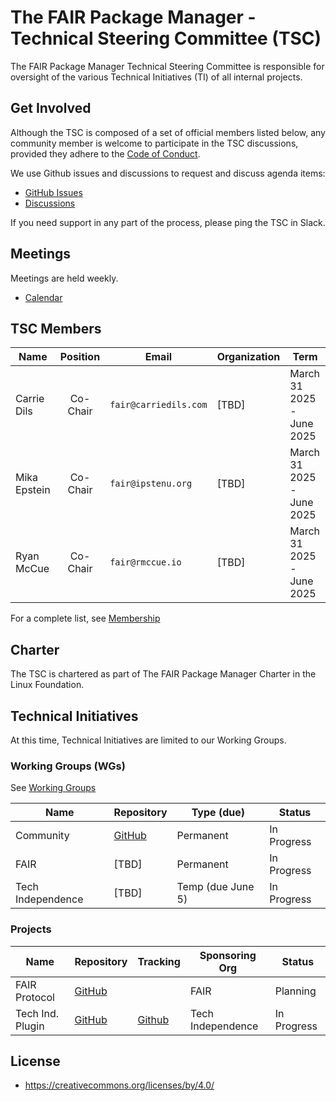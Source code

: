 # The FAIR Package Manager - Technical Steering Committee (TSC)

The FAIR Package Manager Technical Steering Committee is responsible for oversight of the various Technical Initiatives (TI) of all internal projects.

## Get Involved

Although the TSC is composed of a set of official members listed below, any community member is welcome to participate in the TSC discussions, provided they adhere to the [Code of Conduct](code-of-conduct.md).

We use Github issues and discussions to request and discuss agenda items:

* [GitHub Issues](https://github.com/fairpm/tsc/issues)
* [Discussions](https://github.com/orgs/fairpm/discussions)

If you need support in any part of the process, please ping the TSC in Slack.

## Meetings

Meetings are held weekly.

* [Calendar](https://zoom-lfx.platform.linuxfoundation.org/meetings/fair-package-manager?view=month)

## TSC Members

| Name             | Position   | Email                          | Organization  | Term                         |
| ---------------- | :--------: | ------------------------------ | ------------- | -----------------------------|
| Carrie Dils      | Co-Chair   | `fair@carriedils.com`          | [TBD]         | March 31 2025 - June 2025    |
| Mika Epstein     | Co-Chair   | `fair@ipstenu.org`             | [TBD]         | March 31 2025 - June 2025    |
| Ryan McCue       | Co-Chair   | `fair@rmccue.io`               | [TBD]         | March 31 2025 - June 2025    |

For a complete list, see [Membership](https://github.com/fairpm/tsc/tree/main/membership.md)

## Charter

The TSC is chartered as part of The FAIR Package Manager Charter in the Linux Foundation.

## Technical Initiatives

At this time, Technical Initiatives are limited to our Working Groups.

### Working Groups (WGs)

See [Working Groups](https://github.com/fairpm/tsc/tree/main/working-groups)

| Name                           | Repository                                  | Type (due)        | Status      |
| ------------------------------ | ------------------------------------------- | ----------------- | ----------- |
| Community                      | [GitHub](https://github.com/fairpm/tsc/tree/main/working-groups/community) | Permanent         | In Progress |
| FAIR                           | [TBD]                                       | Permanent         | In Progress |
| Tech Independence              | [TBD]                                       | Temp (due June 5) | In Progress |

### Projects

| Name                   | Repository                                            | Tracking                                               | Sponsoring Org    | Status      |
| ---------------------- | ----------------------------------------------------- | ------------------------------------------------------ | ----------------- | ----------- |
| FAIR Protocol          | [GitHub](https://github.com/fairpm/fair-protocol/) |                                                        | FAIR              | Planning    |
| Tech Ind. Plugin       | [GitHub](https://github.com/fairpm/plugin/)        | [Github](https://github.com/orgs/fairpm/projects/1) | Tech Independence | In Progress |


## License

* https://creativecommons.org/licenses/by/4.0/
